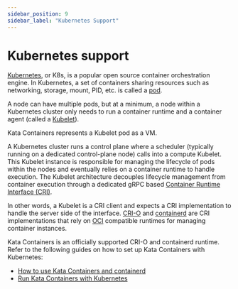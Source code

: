```yaml
---
sidebar_position: 9
sidebar_label: "Kubernetes Support"
---
```

# Kubernetes support

[Kubernetes](https://github.com/kubernetes/kubernetes/), or K8s, is a popular open source
container orchestration engine. In Kubernetes, a set of containers sharing resources
such as networking, storage, mount, PID, etc. is called a
[pod](https://kubernetes.io/docs/concepts/workloads/pods/).

A node can have multiple pods, but at a minimum, a node within a Kubernetes cluster
only needs to run a container runtime and a container agent (called a
[Kubelet](https://kubernetes.io/docs/concepts/overview/components/#kubelet)).

Kata Containers represents a Kubelet pod as a VM.

A Kubernetes cluster runs a control plane where a scheduler (typically
running on a dedicated control-plane node) calls into a compute Kubelet. This
Kubelet instance is responsible for managing the lifecycle of pods
within the nodes and eventually relies on a container runtime to
handle execution. The Kubelet architecture decouples lifecycle
management from container execution through a dedicated gRPC based
[Container Runtime Interface (CRI)](https://github.com/kubernetes/design-proposals-archive/blob/main/node/container-runtime-interface-v1.md).

In other words, a Kubelet is a CRI client and expects a CRI
implementation to handle the server side of the interface.
[CRI-O](https://github.com/kubernetes-incubator/cri-o) and
[containerd](https://github.com/containerd/containerd/) are CRI
implementations that rely on
[OCI](https://github.com/opencontainers/runtime-spec) compatible
runtimes for managing container instances.

Kata Containers is an officially supported CRI-O and containerd
runtime. Refer to the following guides on how to set up Kata
Containers with Kubernetes:

- [How to use Kata Containers and containerd](../../how-to/containerd-kata.md)
- [Run Kata Containers with Kubernetes](../../how-to/run-kata-with-k8s.md)

